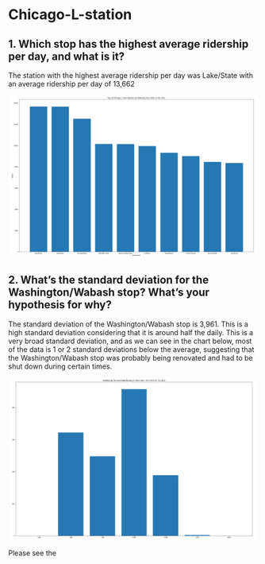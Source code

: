 # Chicago-L-station


<h2>1. Which stop has the highest average ridership per day, and what is it?</h2>

The station with the highest average ridership per day was Lake/State with an average ridership per day of 13,662 


<img src="https://raw.githubusercontent.com/diegoleonardoro/bronx_tourism/master/Screen%20Shot%202021-05-17%20at%209.16.59%20PM.png" >


<h2> 2. What’s the standard deviation for the Washington/Wabash stop? What’s your hypothesis for why?</h2>

The standard deviation of the Washington/Wabash stop is 3,961. This is a high standard deviation considering that it is around half the daily.
This is a very broad standard deviation, and as we can see in the chart below, most of the data is 1 or 2 standard deviations below the average, suggesting that the Washington/Wabash stop was probably being renovated and had to be shut down during certain times. 

<img src="https://raw.githubusercontent.com/diegoleonardoro/bronx_tourism/master/Screen%20Shot%202021-05-17%20at%209.25.55%20PM.png" >

Please see the 
